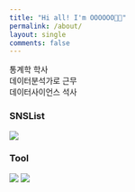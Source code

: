 ```yaml
---
title: "Hi all! I'm OOOOOO👋🏻"
permalink: /about/
layout: single
comments: false
---
```


통계학 학사    
데이터분석가로 근무   
데이터사이언스 석사   

   
### SNSList
 <a href="" target="_blank"><img src="https://img.shields.io/badge/blog-181717?style=flat-square&logo=bluelogoColor=white"/></a>
   
### Tool   
<img src="https://img.shields.io/badge/GitHub-181717?style=for-the-badge&logo=GitHub&logoColor=black">   
<img src="https://img.shields.io/badge/Python-3776AB?style=for-the-badge&logo=Python&logoColor=white">

